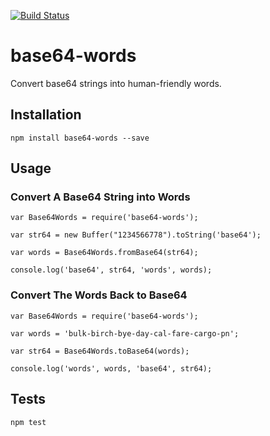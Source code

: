 [![Build Status](https://travis-ci.org/pandastrike/base64-words.svg)](https://travis-ci.org/pandastrike/base64-words)

# base64-words

Convert base64 strings into human-friendly words.

## Installation

```
npm install base64-words --save
```

## Usage

### Convert A Base64 String into Words

```
var Base64Words = require('base64-words');

var str64 = new Buffer("1234566778").toString('base64');

var words = Base64Words.fromBase64(str64);

console.log('base64', str64, 'words', words);
```

### Convert The Words Back to Base64

```
var Base64Words = require('base64-words');

var words = 'bulk-birch-bye-day-cal-fare-cargo-pn';

var str64 = Base64Words.toBase64(words);

console.log('words', words, 'base64', str64);
```

## Tests

```
npm test
```
